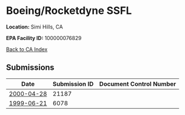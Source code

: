 # Boeing/Rocketdyne SSFL

**Location:** Simi Hills, CA

**EPA Facility ID:** 100000076829

[Back to CA Index](../../index.md)

## Submissions

| Date | Submission ID | Document Control Number |
|------|--------------|-------------------------|
| [2000-04-28](submissions/21187.md) | 21187 |  |
| [1999-06-21](submissions/6078.md) | 6078 |  |
